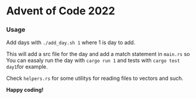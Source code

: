# Advent of Code 2022

### Usage
Add days with `./add_day.sh 1` where 1 is day to add.

This will add a src file for the day and add a match statement
in `main.rs` so You can easaly run the day with `cargo run 1` 
and tests with `cargo test day1`for example. 

Check `helpers.rs` for some utilitys for reading files to vectors and such.

**Happy coding!**